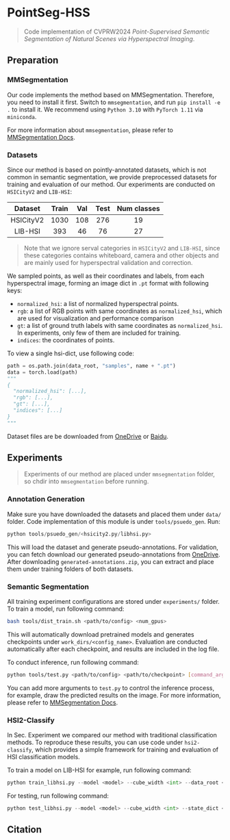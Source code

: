 # PointSeg-HSS

> Code implementation of CVPRW2024 *Point-Supervised Semantic Segmentation of Natural Scenes via Hyperspectral Imaging*.

## Preparation

### MMSegmentation

Our code implements the method based on MMSegmentation. Therefore, you need to install it first. Switch to `mmsegmentation`, and run `pip install -e .` to install it. We recommend using `Python 3.10` with `PyTorch 1.11` via `miniconda`.

For more information about `mmsegmentation`, please refer to [MMSegmentation Docs](https://mmsegmentation.readthedocs.io/zh-cn/latest/).

### Datasets

Since our method is based on pointly-annotated datasets, which is not common in semantic segmentation, we provide preprocessed datasets for training and evaluation of our method. Our experiments are conducted on `HSICityV2` and `LIB-HSI`:

|  Dataset  | Train |  Val  | Test  | Num classes |
| :-------: | :---: | :---: | :---: | :---------: |
| HSICityV2 | 1030  |  108  |  276  |     19      |
|  LIB-HSI  |  393  |  46   |  76   |     27      |

> Note that we ignore serval categories in `HSICityV2` and `LIB-HSI`, since these categories contains whiteboard, camera and other objects and are mainly used for hyperspectral validation and correction.

We sampled points, as well as their coordinates and labels, from each hyperspectral image, forming an image dict in `.pt` format with following keys:
- `normalized_hsi`: a list of normalized hyperspectral points.
- `rgb`: a list of RGB points with same coordinates as `normalized_hsi`, which are used for visualization and performance comparison
- `gt`: a list of ground truth labels with same coordinates as `normalized_hsi`. In experiments, only few of them are included for training.
- `indices`: the coordinates of points.

To view a single hsi-dict, use following code:
```python
path = os.path.join(data_root, "samples", name + ".pt")
data = torch.load(path)
"""
{
  "normalized_hsi": [...],
  "rgb": [...],
  "gt": [...],
  "indices": [...]
}
"""
```

Dataset files are be downloaded from [OneDrive](https://smailnjueducn-my.sharepoint.com/:f:/g/personal/tianqi_ren_smail_nju_edu_cn/EjrYjrlGXiRMm8m07UiSBt8B8xKEhkTqaaYsS3F7G2vhXQ?e=Cay0Oo) or [Baidu]().

## Experiments

> Experiments of our method are placed under `mmsegmentation` folder, so chdir into `mmsegmentation` before running.

### Annotation Generation

Make sure you have downloaded the datasets and placed them under `data/` folder. Code implementation of this module is under `tools/psuedo_gen`. Run:
```python
python tools/psuedo_gen/<hsicity2.py/libhsi.py>
```

This will load the dataset and generate pseudo-annotations. For validation, you can fetch download our generated pseudo-annotations from [OneDrive](https://smailnjueducn-my.sharepoint.com/:f:/g/personal/tianqi_ren_smail_nju_edu_cn/EjrYjrlGXiRMm8m07UiSBt8B8xKEhkTqaaYsS3F7G2vhXQ?e=Cay0Oo). After downloading `generated-annotations.zip`, you can extract and place them under training folders of both datasets.

### Semantic Segmentation

All training experiment configurations are stored under `experiments/` folder. To train a model, run following command:

```bash
bash tools/dist_train.sh <path/to/config> <num_gpus>
```

This will automatically download pretrained models and generates checkpoints under `work_dirs/<config_name>`. Evaluation are conducted automatically after each checkpoint, and results are included in the log file.

To conduct inference, run following command:
```bash
python tools/test.py <path/to/config> <path/to/checkpoint> [command_args...]
```
You can add more arguments to `test.py` to control the inference process, for example, draw the predicted results on the image. For more information, please refer to [MMSegmentation Docs](https://mmsegmentation.readthedocs.io/zh-cn/latest/).

### HSI2-Classify

In Sec. Experiment we compared our method with traditional classification methods. To reproduce these results, you can use code under `hsi2-classify`, which provides a simple framework for training and evaluation of HSI classification models.

To train a model on LIB-HSI for example, run following command:
```python
python train_libhsi.py --model <model> --cube_width <int> --data_root <path/to/libhsi> --work_dir <path/to/work_dir>
```

For testing, run following command:
```python
python test_libhsi.py --model <model> --cube_width <int> --state_dict <path/to/checkpoint> --data_root <path/to/libhsi> --work_dir <path/to/work_dir>
```

## Citation


